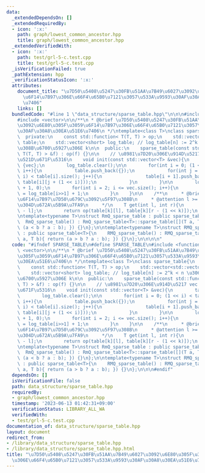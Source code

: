 ```yaml
---
data:
  _extendedDependsOn: []
  _extendedRequiredBy:
  - icon: ':x:'
    path: graph/lowest_common_ancestor.hpp
    title: graph/lowest_common_ancestor.hpp
  _extendedVerifiedWith:
  - icon: ':x:'
    path: test/grl-5-c.test.cpp
    title: test/grl-5-c.test.cpp
  _isVerificationFailed: true
  _pathExtension: hpp
  _verificationStatusIcon: ':x:'
  attributes:
    document_title: "\u7D50\u5408\u5247\u30FB\u51AA\u7B49\u6027\u3092\u6E80\u305F\u3059\
      \u6F14\u7B97\u306E\u66F4\u65B0\u7121\u3057\u533A\u9593\u30AF\u30A8\u30EA\u51E6\
      \u7406"
    links: []
  bundledCode: "#line 1 \"data_structure/sparse_table.hpp\"\n\n\n#include <functional>\n\
    #include <vector>\n\n/**\n * @brief \u7D50\u5408\u5247\u30FB\u51AA\u7B49\u6027\
    \u3092\u6E80\u305F\u3059\u6F14\u7B97\u306E\u66F4\u65B0\u7121\u3057\u533A\u9593\
    \u30AF\u30A8\u30EA\u51E6\u7406\n */\ntemplate<class T>\nclass sparse_table{\n\
    \  private:\n    const std::function< T(T, T) > op;\n    std::vector<std::vector<T>>\
    \ table;\n    std::vector<short> log_table; // log_table[n] := 2^k < n \u3067\u3042\
    \u308B\u6700\u5927\u306E k\n\n  public:\n    sparse_table(const std::function<\
    \ T(T, T) > &f) : op(f) {}\n\n    // \u8981\u7D20\u306E\u914D\u5217 vec \u3067\
    \u521D\u671F\u5316\n    void init(const std::vector<T> &vec){\n        table =\
    \ {vec};\n        log_table.clear();\n\n        for(int i = 0; (1 << i) < table[i].size();\
    \ i++){\n            table.push_back({});\n            for(int j = 0; j + (1 <<\
    \ i) < table[i].size(); j++){\n                table[i + 1].push_back(op(table[i][j],\
    \ table[i][j + (1 << i)]));\n            }\n        }\n\n        log_table.resize(vec.size()\
    \ + 1, 0);\n        for(int i = 2; i <= vec.size(); i++){\n            log_table[i]\
    \ = log_table[i>>1] + 1;\n        }\n    }\n\n    /**\n     * @brief [l, r) \u306E\
    \u6F14\u7B97\u7D50\u679C\u3092\u5F97\u308B\n     * @attention l >= r \u306E\u3068\
    \u304D\u672A\u5B9A\u7FA9\n     */\n    T get(int l, int r){\n        int k = log_table[r\
    \ - l];\n        return op(table[k][l], table[k][r - (1 << k)]);\n    }\n\n};\n\
    \ntemplate<typename T>\nstruct RmQ_sparse_table : public sparse_table<T>{\n  \
    \  RmQ_sparse_table() : RmQ_sparse_table<T>::sparse_table([](T a, T b){ return\
    \ (a < b ? a : b); }) {}\n};\n\ntemplate<typename T>\nstruct RMQ_sparse_table\
    \ : public sparse_table<T>{\n    RMQ_sparse_table() : RMQ_sparse_table<T>::sparse_table([](T\
    \ a, T b){ return (a > b ? a : b); }) {}\n};\n\n\n\n"
  code: "#ifndef SPARSE_TABLE\n#define SPARSE_TABLE\n#include <functional>\n#include\
    \ <vector>\n\n/**\n * @brief \u7D50\u5408\u5247\u30FB\u51AA\u7B49\u6027\u3092\u6E80\
    \u305F\u3059\u6F14\u7B97\u306E\u66F4\u65B0\u7121\u3057\u533A\u9593\u30AF\u30A8\
    \u30EA\u51E6\u7406\n */\ntemplate<class T>\nclass sparse_table{\n  private:\n\
    \    const std::function< T(T, T) > op;\n    std::vector<std::vector<T>> table;\n\
    \    std::vector<short> log_table; // log_table[n] := 2^k < n \u3067\u3042\u308B\
    \u6700\u5927\u306E k\n\n  public:\n    sparse_table(const std::function< T(T,\
    \ T) > &f) : op(f) {}\n\n    // \u8981\u7D20\u306E\u914D\u5217 vec \u3067\u521D\
    \u671F\u5316\n    void init(const std::vector<T> &vec){\n        table = {vec};\n\
    \        log_table.clear();\n\n        for(int i = 0; (1 << i) < table[i].size();\
    \ i++){\n            table.push_back({});\n            for(int j = 0; j + (1 <<\
    \ i) < table[i].size(); j++){\n                table[i + 1].push_back(op(table[i][j],\
    \ table[i][j + (1 << i)]));\n            }\n        }\n\n        log_table.resize(vec.size()\
    \ + 1, 0);\n        for(int i = 2; i <= vec.size(); i++){\n            log_table[i]\
    \ = log_table[i>>1] + 1;\n        }\n    }\n\n    /**\n     * @brief [l, r) \u306E\
    \u6F14\u7B97\u7D50\u679C\u3092\u5F97\u308B\n     * @attention l >= r \u306E\u3068\
    \u304D\u672A\u5B9A\u7FA9\n     */\n    T get(int l, int r){\n        int k = log_table[r\
    \ - l];\n        return op(table[k][l], table[k][r - (1 << k)]);\n    }\n\n};\n\
    \ntemplate<typename T>\nstruct RmQ_sparse_table : public sparse_table<T>{\n  \
    \  RmQ_sparse_table() : RmQ_sparse_table<T>::sparse_table([](T a, T b){ return\
    \ (a < b ? a : b); }) {}\n};\n\ntemplate<typename T>\nstruct RMQ_sparse_table\
    \ : public sparse_table<T>{\n    RMQ_sparse_table() : RMQ_sparse_table<T>::sparse_table([](T\
    \ a, T b){ return (a > b ? a : b); }) {}\n};\n\n\n#endif"
  dependsOn: []
  isVerificationFile: false
  path: data_structure/sparse_table.hpp
  requiredBy:
  - graph/lowest_common_ancestor.hpp
  timestamp: '2023-06-13 01:42:31+09:00'
  verificationStatus: LIBRARY_ALL_WA
  verifiedWith:
  - test/grl-5-c.test.cpp
documentation_of: data_structure/sparse_table.hpp
layout: document
redirect_from:
- /library/data_structure/sparse_table.hpp
- /library/data_structure/sparse_table.hpp.html
title: "\u7D50\u5408\u5247\u30FB\u51AA\u7B49\u6027\u3092\u6E80\u305F\u3059\u6F14\u7B97\
  \u306E\u66F4\u65B0\u7121\u3057\u533A\u9593\u30AF\u30A8\u30EA\u51E6\u7406"
---
```

